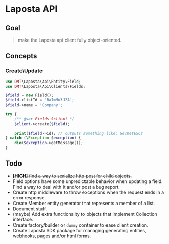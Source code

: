 # Laposta API 

## Goal

> make the Laposta api client fully object-oriented.

## Concepts

### Create\Update

```php
use DMT\Laposta\Api\Entity\Field;
use DMT\Laposta\Api\Clients\Fields;

$field = new Field();
$field->listId = 'BaImMu3JZA';
$field->name = 'Company';

try {
    /** @var Fields $client */
    $client->create($field);
    
    print($field->id); // outputs something like: GeVKetES6z
} catch (\Exception $exception) {
    die($exception->getMessage());
}
```

## Todo

* ~~__[HIGH]__ find a way to serialize http post for child objects.~~
* Field options have some unpredictable behavior when updating a field.
  Find a way to deal with it and/or post a bug report.
* Create http middleware to throw exceptions when the request ends in a error response.
* Create Member entity generator that represents a member of a list.
* Document stuff.
* (maybe) Add extra functionality to objects that implement Collection interface.
* Create factory/builder or `dummy` container to ease client creation. 
* Create Laposta SDK package for managing generating entities, webhooks, pages and/or html forms.

